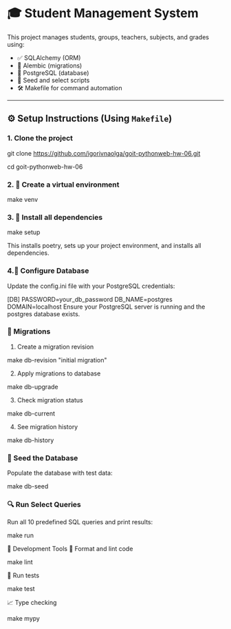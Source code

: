 # 🎓 Student Management System

This project manages students, groups, teachers, subjects, and grades using:

- ✅ SQLAlchemy (ORM)
- 🧬 Alembic (migrations)
- 🐘 PostgreSQL (database)
- 🧪 Seed and select scripts
- 🛠️ Makefile for command automation

---

## ⚙️ Setup Instructions (Using `Makefile`)

### 1. Clone the project

git clone https://github.com/igorivnaolga/goit-pythonweb-hw-06.git

cd goit-pythonweb-hw-06

### 2. 🧱 Create a virtual environment

make venv

### 3. 🧰 Install all dependencies

make setup

This installs poetry, sets up your project environment, and installs all dependencies.

### 4.🔧 Configure Database

Update the config.ini file with your PostgreSQL credentials:

[DB]
PASSWORD=your_db_password
DB_NAME=postgres
DOMAIN=localhost
Ensure your PostgreSQL server is running and the postgres database exists.

### 📂 Migrations

1. Create a migration revision

make db-revision "initial migration"

2. Apply migrations to database

make db-upgrade

3. Check migration status

make db-current

4. See migration history

make db-history

### 🌱 Seed the Database

Populate the database with test data:

make db-seed

### 🔍 Run Select Queries

Run all 10 predefined SQL queries and print results:

make run

🔬 Development Tools
🧹 Format and lint code

make lint

🧪 Run tests

make test

📈 Type checking

make mypy
